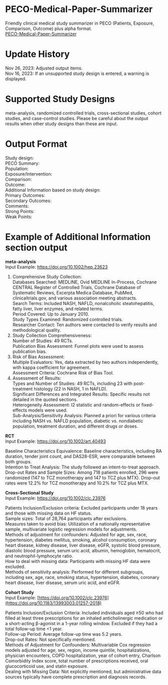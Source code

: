 # PECO-Medical-Paper-Summarizer
Friendly clinical medical study summarizer in PECO (Patients, Exposure, Comparison, Outcome) plus alpha format. <br>
[PECO-Medical-Paper-Summarizer](https://chat.openai.com/g/g-3Ylvxx5GH-peco-summarizer)

# Update History
Nov 26, 2023: Adjusted output items.<br>
Nov 16, 2023: If an unsupported study design is entered, a warning is displayed.

# Supported Study Designs
meta-analysis, randomized controlled trials, cross-sectional studies, cohort studies, and case-control studies. 
Please be careful about the output results when other study designs than these are input.

# Output Format
Study design: <br>
PECO Summary:<br>
Population: <br>
Exposure/Intervention: <br>
Comparison: <br>
Outcome: <br>
Additional Information based on study design:<br>
Primary Outcomes:<br>
Secondary Outcomes:<br>
Comments:<br>
  Strong Points: <br>
  Weak Points:<br>
  
# Example of Additional Information section output 
**meta-analysis**<br>
  Input Example: https://doi.org/10.1002/hep.23623

1. Comprehensive Study Collection:<br>
  Databases Searched: MEDLINE, Ovid MEDLINE In-Process, Cochrane CENTRAL Register of Controlled Trials, Cochrane Database of Systematic Reviews, 
  Excerpta Medica Database, PubMed, clinicaltrials.gov, and various association meeting abstracts.<br>
  Search Terms: Included NASH, NAFLD, nonalcoholic steatohepatitis, fatty liver, liver enzymes, and related terms.<br>
  Period Covered: Up to January 2010.<br>
  Study Types Examined: Randomized controlled trials.<br>
  Researcher Contact: Ten authors were contacted to verify results and methodological quality.<br>
2. Study Collection Comprehensiveness:<br>
  Number of Studies: 49 RCTs.<br>
  Publication Bias Assessment: Funnel plots were used to assess publication bias.<br>
3. Risk of Bias Assessment:<br>
  Multiple Evaluators: Yes, data extracted by two authors independently, with kappa coefficient for agreement.<br>
  Assessment Criteria: Cochrane Risk of Bias Tool.<br>
4. Assessment of Results:<br>
  Types and Number of Studies: 49 RCTs, including 23 with post-treatment histology (22 in NASH, 1 in NAFLD).<br>
  Significant Differences and Integrated Results: Specific results not detailed in the quoted sections.<br>
  Heterogeneity Assessment: I2 statistic and random-effects or fixed-effects models were used.<br>
  Sub-Analysis/Sensitivity Analysis: Planned a priori for various criteria including NASH vs. NAFLD population, diabetic vs. nondiabetic population, treatment duration, and different drugs or doses.<br>

**RCT** <br>
  Input Example: https://doi.org/10.1002/art.40493

  Baseline Characteristics Equivalence: Baseline characteristics, including RA duration, tender joint count, and DAS28-ESR, were comparable between both groups.<br>
  Intention to Treat Analysis: The study followed an intent-to-treat approach.<br>
  Drop-out Rates and Sample Sizes: Among 718 patients enrolled, 296 were randomized (147 to TCZ monotherapy and 147 to TCZ plus MTX). Drop-out rates were 12.2% for TCZ monotherapy and 10.2% for TCZ plus MTX.

**Cross-Sectional Study** <br>
  Input Example: https://doi.org/10.1002/clc.23976
  
  Patients Inclusion/Exclusion criteria: Excluded participants under 18 years and those with missing data on HF status.<br>
  Sample sizes: Total of 28,764 participants after exclusions.<br>
  Measures taken to avoid bias: Utilization of a nationally representative sample, multivariate logistic regression models for adjustments.<br>
  Methods of adjustment for confounders: Adjusted for age, sex, race, hypertension, diabetes mellitus, smoking, alcohol consumption, coronary heart disease, kidney disease, liver disease, eGFR, systolic blood pressure, diastolic blood pressure, serum uric acid, albumin,   hemoglobin, hematocrit, and neutrophil-lymphocyte ratio.<br>
  How to deal with missing data: Participants with missing HF data were excluded.<br>
  Methods of sensitivity analysis: Performed for different subgroups, including sex, age, race, smoking status, hypertension, diabetes, coronary heart disease, liver disease, serum uric acid, and eGFR.<br>

**Cohort Study** <br>
  Input Example: [https://doi.org/10.1002/clc.23976](https://doi.org/10.1183/13993003.01257-2018)
  
  Patients Inclusion/Exclusion Criteria: Included individuals aged ≥50 who had filled at least three prescriptions for an inhaled anticholinergic medication or a short-acting β-agonist in a 1-year rolling window. Excluded if they had a total follow-up time <1 year.<br>
  Follow-up Period: Average follow-up time was 5.2 years.<br>
  Drop-out Rates: Not specifically mentioned.<br>
  Methods of Adjustment for Confounders: Multivariable Cox regression models adjusted for age, sex, region, income quintile, hospitalizations, physician encounters, COPD hospitalization, year of cohort entry, Charlson  Comorbidity Index score, total number of prescriptions received, oral glucocorticoid use, and statin exposure.<br>
  Dealing with Missing Data: Not explicitly mentioned, but administrative data sources typically have complete prescription and diagnosis records.<br>
